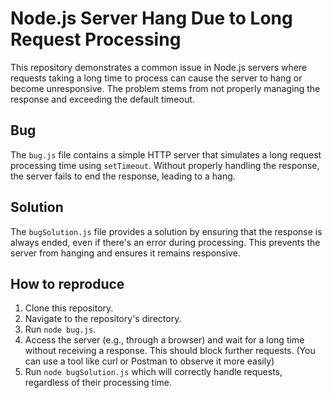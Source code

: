 # Node.js Server Hang Due to Long Request Processing

This repository demonstrates a common issue in Node.js servers where requests taking a long time to process can cause the server to hang or become unresponsive.  The problem stems from not properly managing the response and exceeding the default timeout.

## Bug

The `bug.js` file contains a simple HTTP server that simulates a long request processing time using `setTimeout`.  Without properly handling the response, the server fails to end the response, leading to a hang.

## Solution

The `bugSolution.js` file provides a solution by ensuring that the response is always ended, even if there's an error during processing.  This prevents the server from hanging and ensures it remains responsive.

## How to reproduce

1. Clone this repository.
2. Navigate to the repository's directory.
3. Run `node bug.js`.
4. Access the server (e.g., through a browser) and wait for a long time without receiving a response.  This should block further requests. (You can use a tool like curl or Postman to observe it more easily)
5. Run `node bugSolution.js` which will correctly handle requests, regardless of their processing time.